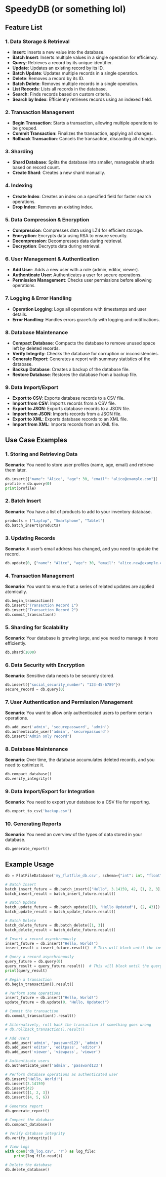# SpeedyDB (or something lol)

## Feature List

### 1. Data Storage & Retrieval
- **Insert**: Inserts a new value into the database.
- **Batch Insert**: Inserts multiple values in a single operation for efficiency.
- **Query**: Retrieves a record by its unique identifier.
- **Update**: Updates an existing record by its ID.
- **Batch Update**: Updates multiple records in a single operation.
- **Delete**: Removes a record by its ID.
- **Batch Delete**: Removes multiple records in a single operation.
- **List Records**: Lists all records in the database.
- **Search**: Finds records based on custom criteria.
- **Search by Index**: Efficiently retrieves records using an indexed field.

### 2. Transaction Management
- **Begin Transaction**: Starts a transaction, allowing multiple operations to be grouped.
- **Commit Transaction**: Finalizes the transaction, applying all changes.
- **Rollback Transaction**: Cancels the transaction, discarding all changes.

### 3. Sharding
- **Shard Database**: Splits the database into smaller, manageable shards based on record count.
- **Create Shard**: Creates a new shard manually.

### 4. Indexing
- **Create Index**: Creates an index on a specified field for faster search operations.
- **Drop Index**: Removes an existing index.

### 5. Data Compression & Encryption
- **Compression**: Compresses data using LZ4 for efficient storage.
- **Encryption**: Encrypts data using RSA to ensure security.
- **Decompression**: Decompresses data during retrieval.
- **Decryption**: Decrypts data during retrieval.

### 6. User Management & Authentication
- **Add User**: Adds a new user with a role (admin, editor, viewer).
- **Authenticate User**: Authenticates a user for secure operations.
- **Permission Management**: Checks user permissions before allowing operations.

### 7. Logging & Error Handling
- **Operation Logging**: Logs all operations with timestamps and user details.
- **Error Handling**: Handles errors gracefully with logging and notifications.

### 8. Database Maintenance
- **Compact Database**: Compacts the database to remove unused space left by deleted records.
- **Verify Integrity**: Checks the database for corruption or inconsistencies.
- **Generate Report**: Generates a report with summary statistics of the database.
- **Backup Database**: Creates a backup of the database file.
- **Restore Database**: Restores the database from a backup file.

### 9. Data Import/Export
- **Export to CSV**: Exports database records to a CSV file.
- **Import from CSV**: Imports records from a CSV file.
- **Export to JSON**: Exports database records to a JSON file.
- **Import from JSON**: Imports records from a JSON file.
- **Export to XML**: Exports database records to an XML file.
- **Import from XML**: Imports records from an XML file.

## Use Case Examples

### 1. Storing and Retrieving Data
**Scenario**: You need to store user profiles (name, age, email) and retrieve them later.
```python
db.insert({"name": "Alice", "age": 30, "email": "alice@example.com"})
profile = db.query(0)
print(profile)
```

### 2. Batch Insert
**Scenario**: You have a list of products to add to your inventory database.
```python
products = ["Laptop", "Smartphone", "Tablet"]
db.batch_insert(products)
```

### 3. Updating Records
**Scenario**: A user’s email address has changed, and you need to update the record.
```python
db.update(0, {"name": "Alice", "age": 30, "email": "alice.new@example.com"})

```

### 4. Transaction Management
**Scenario**: You want to ensure that a series of related updates are applied atomically.
```python
db.begin_transaction()
db.insert("Transaction Record 1")
db.insert("Transaction Record 2")
db.commit_transaction()
```

### 5. Sharding for Scalability
**Scenario**: Your database is growing large, and you need to manage it more efficiently.
```python
db.shard(1000)
```

### 6. Data Security with Encryption
**Scenario**: Sensitive data needs to be securely stored.
```python
db.insert({"social_security_number": "123-45-6789"})
secure_record = db.query(0)
```

### 7. User Authentication and Permission Management
**Scenario**: You want to allow only authenticated users to perform certain operations.
```python
db.add_user('admin', 'securepassword', 'admin')
db.authenticate_user('admin', 'securepassword')
db.insert("Admin only record")
```

### 8. Database Maintenance
**Scenario**: Over time, the database accumulates deleted records, and you need to optimize it.
```python
db.compact_database()
db.verify_integrity()
```

### 9. Data Import/Export for Integration
**Scenario**: You need to export your database to a CSV file for reporting.
```python
db.export_to_csv('backup.csv')
```

### 10. Generating Reports
**Scenario**: You need an overview of the types of data stored in your database.
```python
db.generate_report()
```

## Example Usage
```python
db = FlatFileDatabase('my_flatfile_db.csv', schema={"int": int, "float": float, "str": str})

# Batch Insert
batch_insert_future = db.batch_insert(["Hello", 3.14159, 42, [1, 2, 3], (4, 5, 6)])
batch_insert_result = batch_insert_future.result()

# Batch Update
batch_update_future = db.batch_update([(0, "Hello Updated"), (2, 43)])
batch_update_result = batch_update_future.result()

# Batch Delete
batch_delete_future = db.batch_delete([1, 3])
batch_delete_result = batch_delete_future.result()

# Insert a record asynchronously
insert_future = db.insert("Hello, World!")
insert_result = insert_future.result()  # This will block until the insert is complete

# Query a record asynchronously
query_future = db.query(0)
query_result = query_future.result()  # This will block until the query is complete
print(query_result)

# Begin a transaction
db.begin_transaction().result()

# Perform some operations
insert_future = db.insert("Hello, World!")
update_future = db.update(0, "Hello, Updated!")

# Commit the transaction
db.commit_transaction().result()

# Alternatively, roll back the transaction if something goes wrong
# db.rollback_transaction().result()

# Add users
db.add_user('admin', 'password123', 'admin')
db.add_user('editor', 'editpass', 'editor')
db.add_user('viewer', 'viewpass', 'viewer')

# Authenticate users
db.authenticate_user('admin', 'password123')

# Perform database operations as authenticated user
db.insert("Hello, World!")
db.insert(3.14159)
db.insert(42)
db.insert([1, 2, 3])
db.insert((4, 5, 6))

# Generate report
db.generate_report()

# Compact the database
db.compact_database()

# Verify database integrity
db.verify_integrity()

# View logs
with open('db_log.csv', 'r') as log_file:
    print(log_file.read())

# Delete the database
db.delete_database()

```
